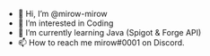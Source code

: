 - 👋 Hi, I’m @mirow-mirow
- 👀 I’m interested in Coding
- 🌱 I’m currently learning Java (Spigot & Forge API)
- 📫 How to reach me mirow#0001 on Discord.

<!---
mirow-mirow/mirow-mirow is a ✨ special ✨ repository because its `README.md` (this file) appears on your GitHub profile.
You can click the Preview link to take a look at your changes.
--->
